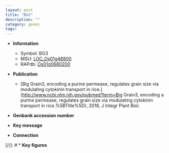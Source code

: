 ```yaml
---
layout: post
title: "BG3"
description: ""
category: genes
tags: 
---
```


* **Information**  
    + Symbol: BG3  
    + MSU: [LOC_Os01g48800](http://rice.plantbiology.msu.edu/cgi-bin/ORF_infopage.cgi?orf=LOC_Os01g48800)  
    + RAPdb: [Os01g0680200](http://rapdb.dna.affrc.go.jp/viewer/gbrowse_details/irgsp1?name=Os01g0680200)  

* **Publication**  
    + [Big Grain3, encoding a purine permease, regulates grain size via modulating cytokinin transport in rice.](http://www.ncbi.nlm.nih.gov/pubmed?term=Big Grain3, encoding a purine permease, regulates grain size via modulating cytokinin transport in rice.%5BTitle%5D), 2018, J Integr Plant Biol.

* **Genbank accession number**  

* **Key message**  

* **Connection**  

[//]: # * **Key figures**  



